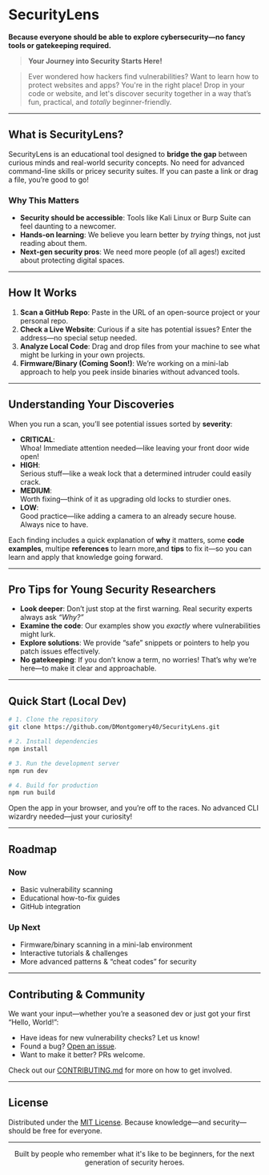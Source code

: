 # SecurityLens
[//]: # (01001000 01101001 01101110 01110100 00111010 00100000 01000011 01101000 01100101 01100011 01101011 00100000 01110100 01101000 01100101 00100000 01100110 01101111 01101111 01110100 01100101 01110010)
**Because everyone should be able to explore cybersecurity—no fancy tools or gatekeeping required.**

> **Your Journey into Security Starts Here!**  
<!-- Looking for secrets? Try reading between the lines... -->

> Ever wondered how hackers find vulnerabilities? Want to learn how to protect websites and apps? You're in the right place! Drop in your code or website, and let's discover security together in a way that’s fun, practical, and *totally* beginner-friendly.

---

## What is SecurityLens?
[//]: # (Hint 2: URLs aren't just for websites...)

SecurityLens is an educational tool designed to **bridge the gap** between curious minds and real-world security concepts. No need for advanced command-line skills or pricey security suites. If you can paste a link or drag a file, you’re good to go!

### Why This Matters
- **Security should be accessible**: Tools like Kali Linux or Burp Suite can feel daunting to a newcomer.
- **Hands-on learning**: We believe you learn better by *trying* things, not just reading about them.
- **Next-gen security pros**: We need more people (of all ages!) excited about protecting digital spaces.

---

## How It Works

1. **Scan a GitHub Repo**: Paste in the URL of an open-source project or your personal repo.
2. **Check a Live Website**: Curious if a site has potential issues? Enter the address—no special setup needed.
3. **Analyze Local Code**: Drag and drop files from your machine to see what might be lurking in your own projects.
4. **Firmware/Binary (Coming Soon!)**: We’re working on a mini-lab approach to help you peek inside binaries without advanced tools.

---

## Understanding Your Discoveries

When you run a scan, you’ll see potential issues sorted by **severity**:

- **CRITICAL**:  
  Whoa! Immediate attention needed—like leaving your front door wide open!  
- **HIGH**:  
  Serious stuff—like a weak lock that a determined intruder could easily crack.  
- **MEDIUM**:  
  Worth fixing—think of it as upgrading old locks to sturdier ones.  
- **LOW**:  
  Good practice—like adding a camera to an already secure house. Always nice to have.

Each finding includes a quick explanation of **why** it matters, some **code examples**, multipe **references** to learn more,and **tips** to fix it—so you can learn and apply that knowledge going forward.

---

## Pro Tips for Young Security Researchers

- **Look deeper**: Don’t just stop at the first warning. Real security experts always ask *“Why?”*  
- **Examine the code**: Our examples show you *exactly* where vulnerabilities might lurk.  
- **Explore solutions**: We provide “safe” snippets or pointers to help you patch issues effectively.  
- **No gatekeeping**: If you don’t know a term, no worries! That’s why we’re here—to make it clear and approachable.

---

## Quick Start (Local Dev)

```bash
# 1. Clone the repository
git clone https://github.com/DMontgomery40/SecurityLens.git

# 2. Install dependencies
npm install

# 3. Run the development server
npm run dev

# 4. Build for production
npm run build
```

Open the app in your browser, and you’re off to the races. No advanced CLI wizardry needed—just your curiosity!

---

## Roadmap

### Now
- Basic vulnerability scanning  
- Educational how-to-fix guides  
- GitHub integration  

### Up Next
- Firmware/binary scanning in a mini-lab environment  
- Interactive tutorials & challenges  
- More advanced patterns & “cheat codes” for security  

---

## Contributing & Community

We want your input—whether you’re a seasoned dev or just got your first “Hello, World!”:

- Have ideas for new vulnerability checks? Let us know!  
- Found a bug? [Open an issue](https://github.com/DMontgomery40/SecurityLens/issues).  
- Want to make it better? PRs welcome.

Check out our [CONTRIBUTING.md](CONTRIBUTING.md) for more on how to get involved.

---

## License

Distributed under the [MIT License](LICENSE). Because knowledge—and security—should be free for everyone.

---

<p align="center">
  Built by people who remember what it's like to be beginners, 
  for the next generation of security heroes.
</p>  



[//]: # (Q29uZ3JhdHMhIFlvdSd2ZSBmb3VuZCB0aGUgc2VjcmV0IG1lc3NhZ2UuIFlvdSdyZSB0aGlua2luZyBsaWtlIGEgc2VjdXJpdHkgcmVzZWFyY2hlciBhbHJlYWR5ISA8MyBLZWVwIGV4cGxvcmluZy4uLg==)

[//]: # (https://securitylens.io/secret?message=)
